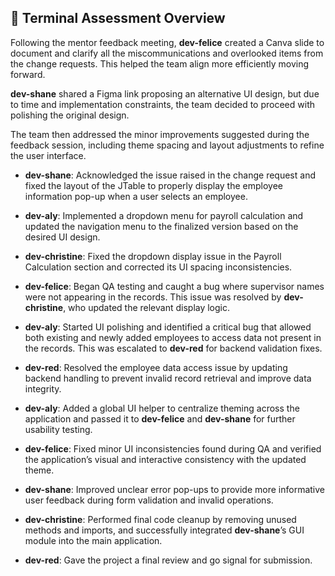 ## 🧩 Terminal Assessment Overview

Following the mentor feedback meeting, **dev-felice** created a Canva slide to document and clarify all the miscommunications and overlooked items from the change requests. This helped the team align more efficiently moving forward.

**dev-shane** shared a Figma link proposing an alternative UI design, but due to time and implementation constraints, the team decided to proceed with polishing the original design.

The team then addressed the minor improvements suggested during the feedback session, including theme spacing and layout adjustments to refine the user interface.

- **dev-shane**: Acknowledged the issue raised in the change request and fixed the layout of the JTable to properly display the employee information pop-up when a user selects an employee.

- **dev-aly**: Implemented a dropdown menu for payroll calculation and updated the navigation menu to the finalized version based on the desired UI design.

- **dev-christine**: Fixed the dropdown display issue in the Payroll Calculation section and corrected its UI spacing inconsistencies.

- **dev-felice**: Began QA testing and caught a bug where supervisor names were not appearing in the records. This issue was resolved by **dev-christine**, who updated the relevant display logic.

- **dev-aly**: Started UI polishing and identified a critical bug that allowed both existing and newly added employees to access data not present in the records. This was escalated to **dev-red** for backend validation fixes.

- **dev-red**: Resolved the employee data access issue by updating backend handling to prevent invalid record retrieval and improve data integrity.

- **dev-aly**: Added a global UI helper to centralize theming across the application and passed it to **dev-felice** and **dev-shane** for further usability testing.

- **dev-felice**: Fixed minor UI inconsistencies found during QA and verified the application’s visual and interactive consistency with the updated theme.

- **dev-shane**: Improved unclear error pop-ups to provide more informative user feedback during form validation and invalid operations.

- **dev-christine**: Performed final code cleanup by removing unused methods and imports, and successfully integrated **dev-shane**’s GUI module into the main application.

- **dev-red**: Gave the project a final review and go signal for submission.
